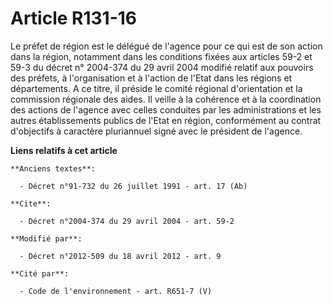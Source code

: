 # Article R131-16

Le préfet de région est le délégué de l'agence pour ce qui est de son action dans la région, notamment dans les conditions
fixées aux articles 59-2 et 59-3 du décret n° 2004-374 du 29 avril 2004 modifié relatif aux pouvoirs des préfets, à
l'organisation et à l'action de l'Etat dans les régions et départements. A ce titre, il préside le comité régional
d'orientation et la commission régionale des aides. Il veille à la cohérence et à la coordination des actions de l'agence
avec celles conduites par les administrations et les autres établissements publics de l'Etat en région, conformément au
contrat d'objectifs à caractère pluriannuel signé avec le président de l'agence.

**Liens relatifs à cet article**

	**Anciens textes**:

	  - Décret n°91-732 du 26 juillet 1991 - art. 17 (Ab)

	**Cite**:

	  - Décret n°2004-374 du 29 avril 2004 - art. 59-2

	**Modifié par**:

	  - Décret n°2012-509 du 18 avril 2012 - art. 9

	**Cité par**:

	  - Code de l'environnement - art. R651-7 (V)
